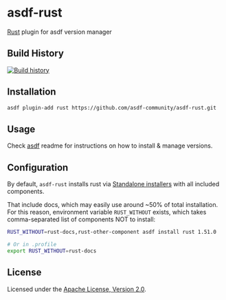 # asdf-rust

[Rust](https://www.rust-lang.org) plugin for asdf version manager

## Build History

[![Build history](https://buildstats.info/github/chart/asdf-community/asdf-rust?branch=master)](https://github.com/asdf-community/asdf-rust/actions)

## Installation

```bash
asdf plugin-add rust https://github.com/asdf-community/asdf-rust.git
```

## Usage

Check [asdf](https://github.com/asdf-vm/asdf) readme for instructions on how to
install & manage versions.

## Configuration

By default, `asdf-rust` installs rust via
[Standalone installers](https://forge.rust-lang.org/infra/other-installation-methods.html)
with all included components.

That include docs, which may easily use around ~50% of total installation. For
this reason, environment variable `RUST_WITHOUT` exists, which takes
comma-separated list of components NOT to install:

```sh
RUST_WITHOUT=rust-docs,rust-other-component asdf install rust 1.51.0

# Or in .profile
export RUST_WITHOUT=rust-docs
```

## License

Licensed under the
[Apache License, Version 2.0](https://www.apache.org/licenses/LICENSE-2.0).
